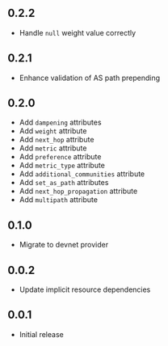 ## 0.2.2

- Handle `null` weight value correctly

## 0.2.1

- Enhance validation of AS path prepending

## 0.2.0

- Add `dampening` attributes
- Add `weight` attribute
- Add `next_hop` attribute
- Add `metric` attribute
- Add `preference` attribute
- Add `metric_type` attribute
- Add `additional_communities` attribute
- Add `set_as_path` attributes
- Add `next_hop_propagation` attribute
- Add `multipath` attribute

## 0.1.0

- Migrate to devnet provider

## 0.0.2

- Update implicit resource dependencies

## 0.0.1

- Initial release
